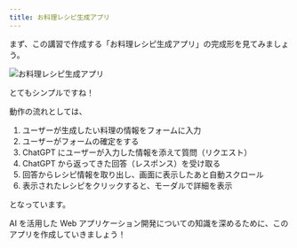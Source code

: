 ```yaml
---
title: お料理レシピ生成アプリ
---
```


まず、この講習で作成する「お料理レシピ生成アプリ」の完成形を見てみましょう。

![お料理レシピ生成アプリ](https://github.com/itnav/zenn-gura/images/nagoya-ai-event-2024-07_b-course/3_app-overview/completed.gif)

とてもシンプルですね！

動作の流れとしては、

1. ユーザーが生成したい料理の情報をフォームに入力
2. ユーザーがフォームの確定をする
3. ChatGPT にユーザーが入力した情報を添えて質問（リクエスト）
4. ChatGPT から返ってきた回答（レスポンス）を受け取る
5. 回答からレシピ情報を取り出し、画面に表示したあと自動スクロール
6. 表示されたレシピをクリックすると、モーダルで詳細を表示

となっています。

AI を活用した Web アプリケーション開発についての知識を深めるために、このアプリを作成していきましょう！
